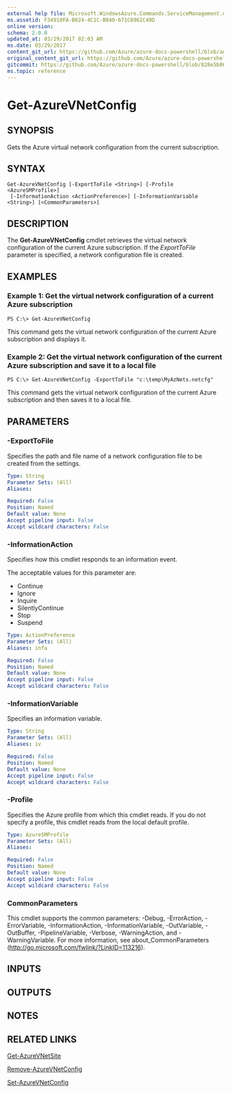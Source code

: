 ```yaml
---
external help file: Microsoft.WindowsAzure.Commands.ServiceManagement.dll-Help.xml
ms.assetid: F34910FA-B024-4C1C-B040-671C8962C49D
online version:
schema: 2.0.0
updated_at: 03/29/2017 02:03 AM
ms.date: 03/29/2017
content_git_url: https://github.com/Azure/azure-docs-powershell/blob/anne052617/azureps-cmdlets-docs/ServiceManagement/Azure/v3.7.0/Get-AzureVNetConfig.md
original_content_git_url: https://github.com/Azure/azure-docs-powershell/blob/anne052617/azureps-cmdlets-docs/ServiceManagement/Azure/v3.7.0/Get-AzureVNetConfig.md
gitcommit: https://github.com/Azure/azure-docs-powershell/blob/828e5b8648af6bdf3119ffe0cd409647f00de183
ms.topic: reference
---
```


# Get-AzureVNetConfig

## SYNOPSIS
Gets the Azure virtual network configuration from the current subscription.

## SYNTAX

```
Get-AzureVNetConfig [-ExportToFile <String>] [-Profile <AzureSMProfile>]
 [-InformationAction <ActionPreference>] [-InformationVariable <String>] [<CommonParameters>]
```

## DESCRIPTION
The **Get-AzureVNetConfig** cmdlet retrieves the virtual network configuration of the current Azure subscription.
If the *ExportToFile* parameter is specified, a network configuration file is created.

## EXAMPLES

### Example 1: Get the virtual network configuration of a current Azure subscription
```
PS C:\> Get-AzureVNetConfig
```

This command gets the virtual network configuration of the current Azure subscription and displays it.

### Example 2: Get the virtual network configuration of the current Azure subscription and save it to a local file
```
PS C:\> Get-AzureVNetConfig -ExportToFile "c:\temp\MyAzNets.netcfg"
```

This command gets the virtual network configuration of the current Azure subscription and then saves it to a local file.

## PARAMETERS

### -ExportToFile
Specifies the path and file name of a network configuration file to be created from the settings.

```yaml
Type: String
Parameter Sets: (All)
Aliases: 

Required: False
Position: Named
Default value: None
Accept pipeline input: False
Accept wildcard characters: False
```

### -InformationAction
Specifies how this cmdlet responds to an information event.

The acceptable values for this parameter are:

- Continue
- Ignore
- Inquire
- SilentlyContinue
- Stop
- Suspend

```yaml
Type: ActionPreference
Parameter Sets: (All)
Aliases: infa

Required: False
Position: Named
Default value: None
Accept pipeline input: False
Accept wildcard characters: False
```

### -InformationVariable
Specifies an information variable.

```yaml
Type: String
Parameter Sets: (All)
Aliases: iv

Required: False
Position: Named
Default value: None
Accept pipeline input: False
Accept wildcard characters: False
```

### -Profile
Specifies the Azure profile from which this cmdlet reads.
If you do not specify a profile, this cmdlet reads from the local default profile.

```yaml
Type: AzureSMProfile
Parameter Sets: (All)
Aliases: 

Required: False
Position: Named
Default value: None
Accept pipeline input: False
Accept wildcard characters: False
```

### CommonParameters
This cmdlet supports the common parameters: -Debug, -ErrorAction, -ErrorVariable, -InformationAction, -InformationVariable, -OutVariable, -OutBuffer, -PipelineVariable, -Verbose, -WarningAction, and -WarningVariable. For more information, see about_CommonParameters (http://go.microsoft.com/fwlink/?LinkID=113216).

## INPUTS

## OUTPUTS

## NOTES

## RELATED LINKS

[Get-AzureVNetSite](./Get-AzureVNetSite.md)

[Remove-AzureVNetConfig](./Remove-AzureVNetConfig.md)

[Set-AzureVNetConfig](./Set-AzureVNetConfig.md)


